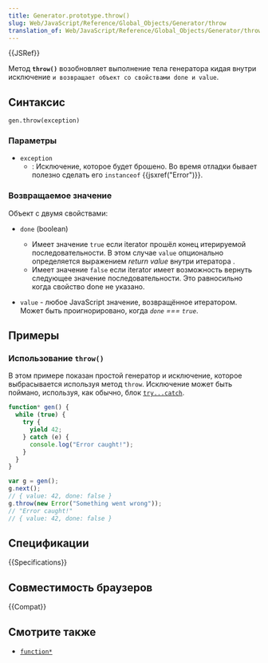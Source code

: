 ```yaml
---
title: Generator.prototype.throw()
slug: Web/JavaScript/Reference/Global_Objects/Generator/throw
translation_of: Web/JavaScript/Reference/Global_Objects/Generator/throw
---
```


{{JSRef}}

Метод **`throw()`** возобновляет выполнение тела генератора кидая внутри исключение `и возвращает объект со свойствами done и value`.

## Синтаксис

```
gen.throw(exception)
```

### Параметры

- `exception`
  - : Исключение, которое будет брошено. Во время отладки бывает полезно сделать его `instanceof` {{jsxref("Error")}}.

### Возвращаемое значение

Объект с двумя свойствами:

- `done` (boolean)

  - Имеет значение `true` если iterator прошёл конец итерируемой последовательности. В этом случае `value` опционально определяется выражением _return value_ внутри итератора .
  - Имеет значение `false` если iterator имеет возможность вернуть следующее значение последовательности. Это равносильно когда свойство done не указано.

- `value` - любое JavaScript значение, возвращённое итератором. Может быть проигнорировано, когда _`done` === `true`_.

## Примеры

### Использование `throw()`

В этом примере показан простой генератор и исключение, которое выбрасывается используя метод `throw`. Исключение может быть поймано, используя, как обычно, блок [`try...catch`](/ru/docs/Web/JavaScript/Reference/Statements/try...catch).

```js
function* gen() {
  while (true) {
    try {
      yield 42;
    } catch (e) {
      console.log("Error caught!");
    }
  }
}

var g = gen();
g.next();
// { value: 42, done: false }
g.throw(new Error("Something went wrong"));
// "Error caught!"
// { value: 42, done: false }
```

## Спецификации

{{Specifications}}

## Совместимость браузеров

{{Compat}}

## Смотрите также

- [`function*`](/ru/docs/Web/JavaScript/Reference/Statements/function*)
